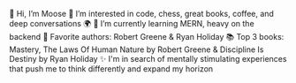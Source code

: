 👋 Hi, I’m Moose
👀 I’m interested in code, chess, great books, coffee, and deep conversations 🌍
🌱 I’m currently learning MERN, heavy on the backend
🥸 Favorite authors: Robert Greene & Ryan Holiday
📚 Top 3 books: Mastery, The Laws Of Human Nature by Robert Greene & Discipline Is Destiny by Ryan Holiday
✨ I'm in search of mentally stimulating experiences that push me to think differently and expand my horizon


